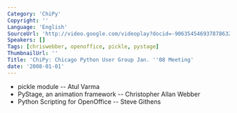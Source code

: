 ```yaml
---
Category: 'ChiPy'
Copyright: ''
Language: 'English'
SourceUrl: 'http://video.google.com/videoplay?docid=-906354546937878632'
Speakers: []
Tags: [chriswebber, openoffice, pickle, pystage]
ThumbnailUrl: ''
Title: 'ChiPy: Chicago Python User Group Jan. ''08 Meeting'
date: '2008-01-01'
---
```

  * pickle module -- Atul Varma 
  * PyStage, an animation framework -- Christopher Allan Webber 
  * Python Scripting for OpenOffice -- Steve Githens 

